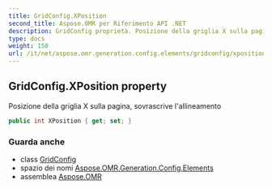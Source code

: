 ```yaml
---
title: GridConfig.XPosition
second_title: Aspose.OMR per Riferimento API .NET
description: GridConfig proprietà. Posizione della griglia X sulla pagina sovrascrive lallineamento
type: docs
weight: 150
url: /it/net/aspose.omr.generation.config.elements/gridconfig/xposition/
---
```

## GridConfig.XPosition property

Posizione della griglia X sulla pagina, sovrascrive l'allineamento

```csharp
public int XPosition { get; set; }
```

### Guarda anche

* class [GridConfig](../)
* spazio dei nomi [Aspose.OMR.Generation.Config.Elements](../../gridconfig/)
* assemblea [Aspose.OMR](../../../)


